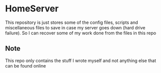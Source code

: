 # HomeServer
This repository is just stores some of the config files, scripts and miscellaneous files to save in case my server goes down (hard drive failure). So I can recover some of my work done from the files in this repo

## Note
This repo only contains the stuff I wrote myself and not anything else that can be found online
